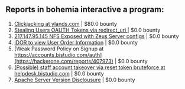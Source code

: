 ## Reports in bohemia interactive a program:
1. [Clickjacking at ylands.com](https://hackerone.com/reports/405342) | $80.0 bounty
2. [Stealing Users OAUTH Tokens via redirect_uri ](https://hackerone.com/reports/405100) | $0.0 bounty
3. [217.147.95.145 NFS Exposed with Zeus Server configs](https://hackerone.com/reports/287837) | $0.0 bounty
4. [IDOR to view User Order Information](https://hackerone.com/reports/287789) | $0.0 bounty
5. [Weak Password Policy on Signup at https://accounts.bistudio.com/auth](https://hackerone.com/reports/407973) | $0.0 bounty
6. [(Possible) staff account takeover via reset token bruteforce at helpdesk.bistudio.com](https://hackerone.com/reports/332632) | $0.0 bounty
7. [Apache Server Version Disclousure](https://hackerone.com/reports/406388) | $0.0 bounty